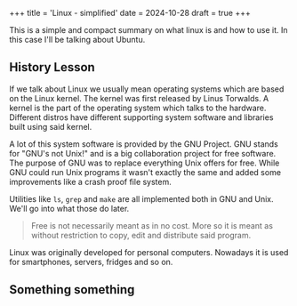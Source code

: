 +++
title = 'Linux - simplified'
date = 2024-10-28
draft = true
+++

This is a simple and compact summary on what linux is and how to use it. In this case I'll be talking about Ubuntu. 

## History Lesson

If we talk about Linux we usually mean operating systems which are based on the Linux kernel. The kernel was first released by Linus Torwalds. A kernel is the part of the operating system which talks to the hardware. Different distros have different supporting system software and libraries built using said kernel. 

A lot of this system software is provided by the GNU Project. GNU stands for "GNU's not Unix!" and is a big collaboration project for free software. The purpose of GNU was to replace everything Unix offers for free. While GNU could run Unix programs it wasn't exactly the same and added some improvements like a crash proof file system. 

Utilities like `ls`, `grep` and `make` are all implemented both in GNU and Unix. We'll go into what those do later. 

> Free is not necessarily meant as in no cost. More so it is meant as without restriction to copy, edit and distribute said program. 

Linux was originally developed for personal computers. Nowadays it is used for smartphones, servers, fridges and so on.
## Something something


